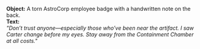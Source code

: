**Object:** A torn AstroCorp employee badge with a handwritten note on the back.  
**Text:**  
_"Don’t trust anyone—especially those who’ve been near the artifact. I saw Carter change before my eyes. Stay away from the Containment Chamber at all costs."_